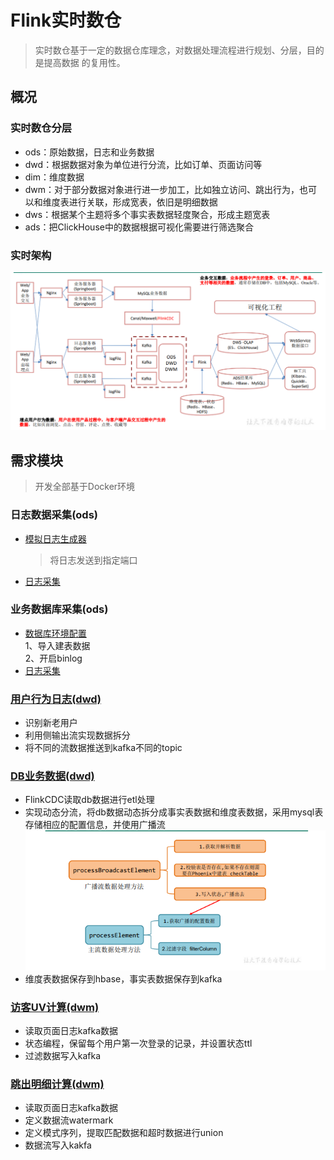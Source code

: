 # Flink实时数仓
> 实时数仓基于一定的数据仓库理念，对数据处理流程进行规划、分层，目的是提高数据
的复用性。

## 概况

### 实时数仓分层

- ods：原始数据，日志和业务数据
- dwd：根据数据对象为单位进行分流，比如订单、页面访问等
- dim：维度数据
- dwm：对于部分数据对象进行进一步加工，比如独立访问、跳出行为，也可以和维度表进行关联，形成宽表，依旧是明细数据
- dws：根据某个主题将多个事实表数据轻度聚合，形成主题宽表
- ads：把ClickHouse中的数据根据可视化需要进行筛选聚合

### 实时架构
![实时架构](images/jiagou.png)

## 需求模块
> 开发全部基于Docker环境

### 日志数据采集(ods)

- [模拟日志生成器](source/mock_behavior)
  > 将日志发送到指定端口

- [日志采集](FlinkGmall2021/gmall-logger)

### 业务数据库采集(ods)

- [数据库环境配置](util/mysql)  
  1、导入建表数据  
  2、开启binlog
- [日志采集](FlinkGmall2021/gmall-flink-cdc)

### [用户行为日志(dwd)](FlinkGmall2021/gmall-realtime/src/main/scala/com/flink/app/dwd/BaseLogApp.scala)
- 识别新老用户
- 利用侧输出流实现数据拆分
- 将不同的流数据推送到kafka不同的topic

### [DB业务数据(dwd)](FlinkGmall2021/gmall-realtime/src/main/scala/com/flink/app/dwd/BaseDBApp.scala)
- FlinkCDC读取db数据进行etl处理
- 实现动态分流，将db数据动态拆分成事实表数据和维度表数据，采用mysql表存储相应的配置信息，并使用广播流
  ![broacast](images/brocast.png)
- 维度表数据保存到hbase，事实表数据保存到kafka

### [访客UV计算(dwm)](FlinkGmall2021/gmall-realtime/src/main/scala/com/flink/app/dwm/UniqueVisitApp.scala)
- 读取页面日志kafka数据
- 状态编程，保留每个用户第一次登录的记录，并设置状态ttl
- 过滤数据写入kafka

### [跳出明细计算(dwm)](FlinkGmall2021/gmall-realtime/src/main/scala/com/flink/app/dwm/UserJumpDetailApp.scala)
- 读取页面日志kafka数据
- 定义数据流watermark
- 定义模式序列，提取匹配数据和超时数据进行union
- 数据流写入kakfa


